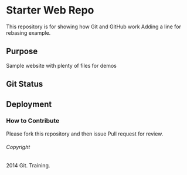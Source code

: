 # Starter Web Repo

This repository is for showing how Git and GitHub work
Adding a line for rebasing example.

## Purpose

Sample website with plenty of files for demos

## Git Status

## Deployment

### How to Contribute

Please fork this repository and then issue Pull request for	review.

###### Copyright

2014 Git. Training.
